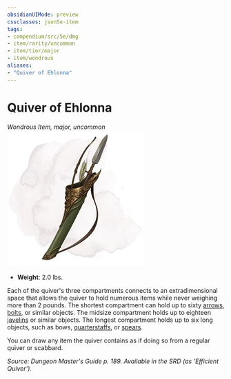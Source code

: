 ```yaml
---
obsidianUIMode: preview
cssclasses: json5e-item
tags:
- compendium/src/5e/dmg
- item/rarity/uncommon
- item/tier/major
- item/wondrous
aliases: 
- "Quiver of Ehlonna"
---
```

# Quiver of Ehlonna
*Wondrous Item, major, uncommon*  
![](4-Resources/Compendium/items/img/quiver-of-ehlonna.webp#right)  

- **Weight**: 2.0 lbs.

Each of the quiver's three compartments connects to an extradimensional space that allows the quiver to hold numerous items while never weighing more than 2 pounds. The shortest compartment can hold up to sixty [arrows](4-Resources/Compendium/items/arrow.md), [bolts](4-Resources/Compendium/items/crossbow-bolt.md), or similar objects. The midsize compartment holds up to eighteen [javelins](4-Resources/Compendium/items/javelin.md) or similar objects. The longest compartment holds up to six long objects, such as bows, [quarterstaffs](4-Resources/Compendium/items/quarterstaff.md), or [spears](4-Resources/Compendium/items/spear.md).

You can draw any item the quiver contains as if doing so from a regular quiver or scabbard.

*Source: Dungeon Master's Guide p. 189. Available in the SRD (as 'Efficient Quiver').*